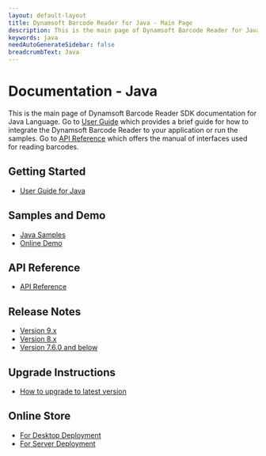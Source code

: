 ```yaml
---
layout: default-layout
title: Dynamsoft Barcode Reader for Java - Main Page
description: This is the main page of Dynamsoft Barcode Reader for Java SDK.
keywords: java
needAutoGenerateSidebar: false
breadcrumbText: Java
---
```



# Documentation - Java

This is the main page of Dynamsoft Barcode Reader SDK documentation for Java Language. Go to [User Guide](#getting-started) which provides a brief guide for how to integrate the Dynamsoft Barcode Reader to your application or run the samples. Go to [API Reference](#api-reference) which offers the manual of interfaces used for reading barcodes.



## Getting Started
- [User Guide for Java](user-guide.md)

## Samples and Demo

- <a href="https://github.com/Dynamsoft/barcode-reader-java-samples" target="_blank">Java Samples</a>
- <a href="https://demo.dynamsoft.com/barcode-reader/" target="_blank">Online Demo</a>

## API Reference
- [API Reference](api-reference/index.md)

## Release Notes
- [Version 9.x](release-notes/java-9.md)
- [Version 8.x](release-notes/java-8.md)
- [Version 7.6.0 and below](release-notes/java-7.md)

## Upgrade Instructions
- [How to upgrade to latest version](upgrade-instruction.md)

## Online Store

- <a href="https://www.dynamsoft.com/store/dynamsoft-barcode-reader/#desktop" target="_blank">For Desktop Deployment</a>
- <a href="https://www.dynamsoft.com/store/dynamsoft-barcode-reader/#server" target="_blank">For Server Deployment</a>


